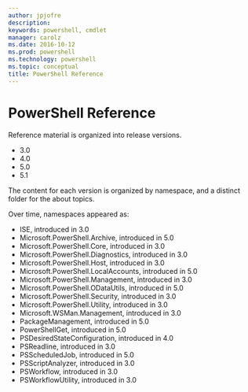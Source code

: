 ```yaml
---
author: jpjofre
description: 
keywords: powershell, cmdlet
manager: carolz
ms.date: 2016-10-12
ms.prod: powershell
ms.technology: powershell
ms.topic: conceptual
title: PowerShell Reference
---
```


#  PowerShell Reference

Reference material is organized into release versions.

- 3.0
- 4.0
- 5.0
- 5.1

The content for each version is organized by namespace,
and a distinct folder for the about topics.

Over time, namespaces appeared as:

- ISE, introduced in 3.0
- Microsoft.PowerShell.Archive, introduced in 5.0
- Microsoft.PowerShell.Core, introduced in 3.0
- Microsoft.PowerShell.Diagnostics, introduced in 3.0
- Microsoft.PowerShell.Host, introduced in 3.0
- Microsoft.PowerShell.LocalAccounts, introduced in 5.0
- Microsoft.PowerShell.Management, introduced in 3.0
- Microsoft.PowerShell.ODataUtils, introduced in 5.0
- Microsoft.PowerShell.Security, introduced in 3.0
- Microsoft.PowerShell.Utility, introduced in 3.0
- Microsoft.WSMan.Management, introduced in 3.0
- PackageManagement, introduced in 5.0
- PowerShellGet, introduced in 5.0
- PSDesiredStateConfiguration, introduced in 4.0
- PSReadline, introduced in 3.0
- PSScheduledJob, introduced in 5.0
- PSScriptAnalyzer, introduced in 3.0
- PSWorkflow, introduced in 3.0
- PSWorkflowUtility, introduced in 3.0

